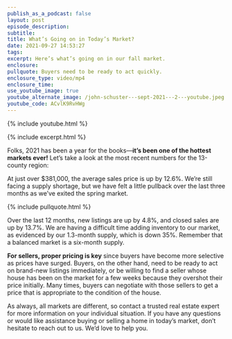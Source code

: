 ```yaml
---
publish_as_a_podcast: false
layout: post
episode_description:
subtitle:
title: What’s Going on in Today’s Market?
date: 2021-09-27 14:53:27
tags:
excerpt: Here’s what’s going on in our fall market.
enclosure:
pullquote: Buyers need to be ready to act quickly.
enclosure_type: video/mp4
enclosure_time:
use_youtube_image: true
youtube_alternate_image: /john-schuster---sept-2021---2---youtube.jpeg
youtube_code: ACvlK9RvHWg
---
```

{% include youtube.html %}

{% include excerpt.html %}

Folks, 2021 has been a year for the books—**it’s been one of the hottest markets ever\!** Let’s take a look at the most recent numbers for the 13-county region:

At just over $381,000, the average sales price is up by 12.6%. We’re still facing a supply shortage, but we have felt a little pullback over the last three months as we’ve exited the spring market.

{% include pullquote.html %}

Over the last 12 months, new listings are up by 4.8%, and closed sales are up by 13.7%. We are having a difficult time adding inventory to our market, as evidenced by our 1.3-month supply, which is down 35%. Remember that a balanced market is a six-month supply.

**For sellers, proper pricing is key** since buyers have become more selective as prices have surged. Buyers, on the other hand, need to be ready to act on brand-new listings immediately, or be willing to find a seller whose house has been on the market for a few weeks because they overshot their price initially. Many times, buyers can negotiate with those sellers to get a price that is appropriate to the condition of the house.

As always, all markets are different, so contact a trusted real estate expert for more information on your individual situation. If you have any questions or would like assistance buying or selling a home in today’s market, don’t hesitate to reach out to us. We’d love to help you.
